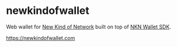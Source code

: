 # newkindofwallet
Web wallet for [New Kind of Network](http://nkn.org) built on top of [NKN Wallet SDK](https://github.com/nknorg/nkn-wallet-js).

https://newkindofwallet.com
